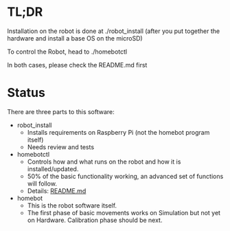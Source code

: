 # TL;DR

Installation on the robot is done at ./robot_install (after you put together the hardware and install a base OS on the microSD)

To control the Robot, head to ./homebotctl

In both cases, please check the README.md first

# Status
There are three parts to this software:
- robot_install
  - Installs requirements on Raspberry Pi (not the homebot program itself)
  - Needs review and tests
- homebotctl
  - Controls how and what runs on the robot and how it is installed/updated.
  - 50% of the basic functionality working, an advanced set of functions will follow.
  - Details: [README.md](./homebotctl/README.md)
- homebot
  - This is the robot software itself.
  - The first phase of basic movements works on Simulation but not yet on Hardware. Calibration phase should be next.
